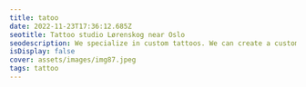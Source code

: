 ```yaml
--- 
title: tatoo 
date: 2022-11-23T17:36:12.685Z 
seotitle: Tattoo studio Lørenskog near Oslo 
seodescription: We specialize in custom tattoos. We can create a custom tattoo design for you. We can also make a tattoo design based on your ideas. 
isDisplay: false 
cover: assets/images/img87.jpeg 
tags: tattoo 
--- 
```

